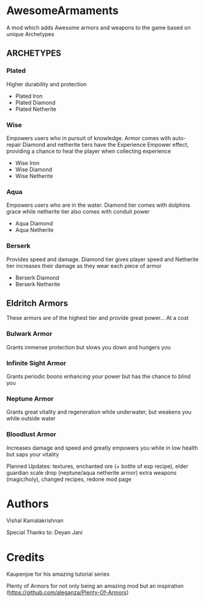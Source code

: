 # AwesomeArmaments
A mod which adds Awesome armors and weapons to the game based on unique Archetypes

## ARCHETYPES
### Plated
Higher durability and protection
  - Plated Iron
  - Plated Diamond
  - Plated Netherite

### Wise
Empowers users who in pursuit of knowledge. Armor comes with auto-repair
Diamond and netherite tiers have the Experience Empower effect, providing
a chance to heal the player when collecting experience
  - Wise Iron
  - Wise Diamond
  - Wise Netherite

### Aqua
Empowers users who are in the water. Diamond tier comes with dolphins grace while 
netherite tier also comes with conduit power
  - Aqua Diamond
  - Aqua Netherite

### Berserk
Provides speed and damage. Diamond tier gives player speed and Netherite
tier increases their damage as they wear each piece of armor
  - Berserk Diamond
  - Berserk Netherite

## Eldritch Armors
These armors are of the highest tier and provide great power... At a cost

### Bulwark Armor
Grants immense protection but slows you down and hungers you

### Infinite Sight Armor
Grants periodic boons enhancing your power but has the chance to blind you

### Neptune Armor
Grants great vitality and regeneration while underwater, but weakens you
while outside water

### Bloodlust Armor
Increases damage and speed and greatly empowers you while in low health
but saps your vitality

Planned Updates:
textures, enchanted ore (+ bottle of exp recipe), elder guardian scale drop (neptune/aqua netherite armor) extra weapons (magic/holy), changed recipes, redone mod page

# Authors
Vishal Kamalakrishnan 

Special Thanks to: Deyan Jani

# Credits
Kaupenjoe for his amazing tutorial series

Plenty of Armors for not only being an amazing mod but an inspiration (https://github.com/aleganza/Plenty-Of-Armors)

